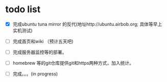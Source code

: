 # todo list 
- [X] 完成ubuntu tuna mirror 的反代(地址http://ubuntu.airbob.org; 具体等早上实机测试)
- [ ] 完成首页和wiki （预计五天吧)
- [ ] 完成服务器监控等的部署。
- [ ] homebrew 等的git仓库提供git和https两种方式，加入统计。
- [ ] 完成。。。(in progress)




